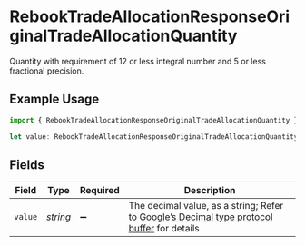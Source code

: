 # RebookTradeAllocationResponseOriginalTradeAllocationQuantity

Quantity with requirement of 12 or less integral number and 5 or less fractional precision.

## Example Usage

```typescript
import { RebookTradeAllocationResponseOriginalTradeAllocationQuantity } from "@apexfintechsolutions/ascend-sdk/models/components";

let value: RebookTradeAllocationResponseOriginalTradeAllocationQuantity = {};
```

## Fields

| Field                                                                                                                                                                                                              | Type                                                                                                                                                                                                               | Required                                                                                                                                                                                                           | Description                                                                                                                                                                                                        |
| ------------------------------------------------------------------------------------------------------------------------------------------------------------------------------------------------------------------ | ------------------------------------------------------------------------------------------------------------------------------------------------------------------------------------------------------------------ | ------------------------------------------------------------------------------------------------------------------------------------------------------------------------------------------------------------------ | ------------------------------------------------------------------------------------------------------------------------------------------------------------------------------------------------------------------ |
| `value`                                                                                                                                                                                                            | *string*                                                                                                                                                                                                           | :heavy_minus_sign:                                                                                                                                                                                                 | The decimal value, as a string; Refer to [Google’s Decimal type protocol buffer](https://github.com/googleapis/googleapis/blob/40203ca1880849480bbff7b8715491060bbccdf1/google/type/decimal.proto#L33) for details |